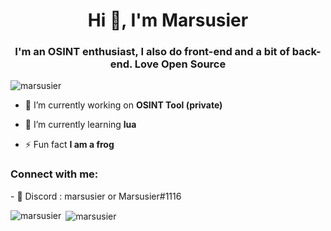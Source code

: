 <h1 align="center">Hi 👋, I'm Marsusier</h1>
<h3 align="center">I'm an OSINT enthusiast, I also do front-end and a bit of back-end. Love Open Source</h3>

<p align="left"> <img src="https://komarev.com/ghpvc/?username=marsusier&label=Profile%20views&color=0e75b6&style=flat" alt="marsusier" /> </p>

- 🔭 I’m currently working on **OSINT Tool (private)**

- 🌱 I’m currently learning **lua**

- ⚡ Fun fact **I am a frog**

<h3 align="left">Connect with me:</h3>
<p align="left">
  - 🌱 Discord : marsusier or Marsusier#1116
</p>

<p><img align="left" src="https://github-readme-stats.vercel.app/api/top-langs?username=marsusier&show_icons=true&locale=en&layout=compact" alt="marsusier" /></p>

<p>&nbsp;<img align="center" src="https://github-readme-stats.vercel.app/api?username=marsusier&show_icons=true&locale=en" alt="marsusier" /></p>
